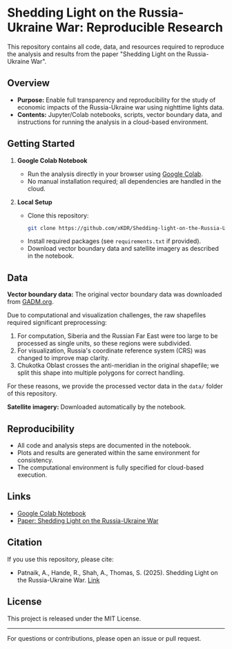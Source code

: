 # Shedding Light on the Russia-Ukraine War: Reproducible Research

This repository contains all code, data, and resources required to reproduce the analysis and results from the paper "Shedding Light on the Russia-Ukraine War".

## Overview

- **Purpose:** Enable full transparency and reproducibility for the study of economic impacts of the Russia-Ukraine war using nighttime lights data.
- **Contents:** Jupyter/Colab notebooks, scripts, vector boundary data, and instructions for running the analysis in a cloud-based environment.

## Getting Started

1. **Google Colab Notebook**
   - Run the analysis directly in your browser using [Google Colab](https://colab.research.google.com/github/xKDR/Shedding-light-on-the-Russia-Ukraine-war/blob/main/reproducible_research.ipynb).
   - No manual installation required; all dependencies are handled in the cloud.

2. **Local Setup**
   - Clone this repository:
     ```bash
     git clone https://github.com/xKDR/Shedding-light-on-the-Russia-Ukraine-war.git
     ```
   - Install required packages (see `requirements.txt` if provided).
   - Download vector boundary data and satellite imagery as described in the notebook.

## Data


**Vector boundary data:**
The original vector boundary data was downloaded from [GADM.org](https://gadm.org/).

Due to computational and visualization challenges, the raw shapefiles required significant preprocessing:

1. For computation, Siberia and the Russian Far East were too large to be processed as single units, so these regions were subdivided.
2. For visualization, Russia's coordinate reference system (CRS) was changed to improve map clarity.
3. Chukotka Oblast crosses the anti-meridian in the original shapefile; we split this shape into multiple polygons for correct handling.

For these reasons, we provide the processed vector data in the `data/` folder of this repository.

**Satellite imagery:** Downloaded automatically by the notebook.

## Reproducibility

- All code and analysis steps are documented in the notebook.
- Plots and results are generated within the same environment for consistency.
- The computational environment is fully specified for cloud-based execution.

## Links

- [Google Colab Notebook](https://colab.research.google.com/github/xKDR/Shedding-light-on-the-Russia-Ukraine-war/blob/main/reproducible_research.ipynb)
- [Paper: Shedding Light on the Russia-Ukraine War](https://xkdr.org/paper/shedding-light-on-the-russia-ukraine-war)

## Citation

If you use this repository, please cite:

- Patnaik, A., Hande, R., Shah, A., Thomas, S. (2025). Shedding Light on the Russia-Ukraine War. [Link](https://xkdr.org/paper/shedding-light-on-the-russia-ukraine-war)

## License

This project is released under the MIT License.

---

For questions or contributions, please open an issue or pull request.
